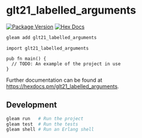 # glt21_labelled_arguments

[![Package Version](https://img.shields.io/hexpm/v/glt21_labelled_arguments)](https://hex.pm/packages/glt21_labelled_arguments)
[![Hex Docs](https://img.shields.io/badge/hex-docs-ffaff3)](https://hexdocs.pm/glt21_labelled_arguments/)

```sh
gleam add glt21_labelled_arguments
```
```gleam
import glt21_labelled_arguments

pub fn main() {
  // TODO: An example of the project in use
}
```

Further documentation can be found at <https://hexdocs.pm/glt21_labelled_arguments>.

## Development

```sh
gleam run   # Run the project
gleam test  # Run the tests
gleam shell # Run an Erlang shell
```
